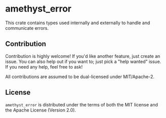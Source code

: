 # amethyst\_error

This crate contains types used internally and externally to handle and communicate errors.

## Contribution

Contribution is highly welcome! If you'd like another
feature, just create an issue. You can also help
out if you want to; just pick a "help wanted" issue.
If you need any help, feel free to ask!

All contributions are assumed to be dual-licensed under
MIT/Apache-2.

## License

`amethyst_error` is distributed under the terms of both the MIT
license and the Apache License (Version 2.0).
